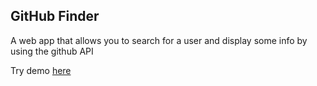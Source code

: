 ## GitHub Finder

A web app that allows you to search for a user and display some info by using the github API

Try demo [here](https://Fabricio-Rojas.github.io/github-finder)